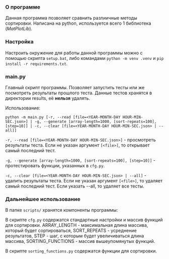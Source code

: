 ### О программе
Данная программа позволяет сравнить разлиичные методы сортировки. Написана на python, используется всего 1 библиотека (*MatPlotLib*).
### Настройка
Настроить окружение для работы данной программы можно с помощью скрипта `setup.bat`, либо командами `python -m venv .venv` и `pip install -r requirements.txt`.
### main.py
Главный скрипт программы. Позволяет запустить тесты или же посмотреть результаты прошлого теста. Данные тестов хранятся в директории results, её **нельзя** удалять.

Использование:

`python -m main.py [-r, --read [file=<YEAR-MONTH-DAY HOUR-MIN-SEC.json>] | -g, --generate [array-length=1000, [sort-repeats=100], [step=10]] | -c, --clear [file=<YEAR-MONTH-DAY HOUR-MIN-SEC.json> | --all]]`

`-r, --read [file=<YEAR-MONTH-DAY HOUR-MIN-SEC.json>]` - просмотреть результаты теста. Если не указан аргумент `[<file>]`, то открывает самый последний тест.

`-g, --generate [array-length=1000, [sort-repeats=100], [step=10]]` - протестировать функции, указанных в `cfg.py`.

`-c, --clear [file=<YEAR-MONTH-DAY HOUR-MIN-SEC.json> | --all]` - удалить результаты теста. Если не указан аргумент `[<file>]`, то удаляет самый последний тест. Если указать --all, то удаляет все тесты.

### Дальнейшее использование
В папке `scripts/` хранятся компоненты программы:

В скрипте `cfg.py` содержатся стандартные настройки и массив функций для сортировки. ARRAY_LENGTH - максимальная длина массива, который будет сортироваться, SORT_REPEATS - усреднение результатов, STEP - шаг, с которым будет увеличиваться длина массива, SORTING_FUNCTIONS - массив вышеупомянутых функций.

В скрипте `sorting_functions.py` содержатся функции для сортировки.
